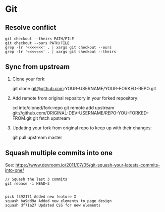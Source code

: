 # Git

## Resolve conflict

```
git checkout --theirs PATH/FILE
git checkout --ours PATH/FILE
grep -lr '<<<<<<<' . | xargs git checkout --ours
grep -lr '<<<<<<<' . | xargs git checkout --theirs

```

## Sync from upstream
1. Clone your fork:

    git clone git@github.com:YOUR-USERNAME/YOUR-FORKED-REPO.git

2. Add remote from original repository in your forked repository: 

    cd into/cloned/fork-repo
	    git remote add upstream
		git://github.com/ORIGINAL-DEV-USERNAME/REPO-YOU-FORKED-FROM.git
		    git fetch upstream

3. Updating your fork from original repo to keep up with their changes:

    git pull upstream master



## Squash multiple commits into one

See: https://www.devroom.io/2011/07/05/git-squash-your-latests-commits-into-one/

```
// Squash the last 3 commits
git rebase -i HEAD~3


pick f392171 Added new feature X
squash ba9dd9a Added new elements to page design
squash df71a27 Updated CSS for new elements

```
